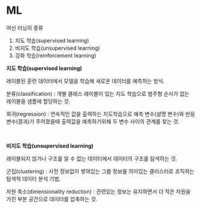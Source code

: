 # ML

머신 러닝의 종류

1. 지도 학습(supervised learning)
2. 비지도 학습(unsupervised learning)
3. 강화 학습(reinforcement learning)



**지도 학습(supervised learning)**

레이블된 훈련 데이터에서 모델을 학습해 새로운 데이터를 예측하는 방식.

분류(classification) : 개별 클래스 레이블이 있는 지도 학습으로 범주형 순서가 없는 레이블을 샘플에 할당하는 것.

회귀(regression) : 연속적인 값을 출력하는 지도학습으로 예측 변수(설명 변수)와 반응 변수(결과)가 주어졌을때 출력값을 예측하기위해 두 변수 사이의 관계를 찾는 것.

<br>

**비지도 학습(unsupervised learning)**

레이블되지 않거나 구조를 알 수 없는 데이터에서 데이터의 구조를 탐색하는 것.

군집(clustering) : 사전 정보없이 쌓여있는 그룹 정보를 의미있는 클러스터로 조직하는 탐색적 데이터 분석 기법.

차원 축소(dimensionality reduction) : 관련있는 정보는 유지하면서 더 작은 차원을 가진 부분 공간으로 데이터를 압축하는 것.



